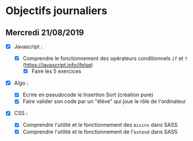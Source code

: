 # Objectifs journaliers

## Mercredi 21/08/2019

- [x] Javascript :

  - [x] Comprendre le fonctionnement des opérateurs conditionnels `if` et `?` (https://javascript.info/ifelse)
    - [x] Faire les 5 exercices

- [x] Algo :

  - [x] Ecrire en pseudocode le Insertion Sort (création pure)
  - [x] Faire valider son code par un "élève" qui joue le rôle de l'ordinateur

- [x] CSS :
  - [x] Comprendre l'utilité et le fonctionnement des `mixins` dans SASS
  - [x] Comprendre l'utilité et le fonctionnement de l'`extend` dans SASS
